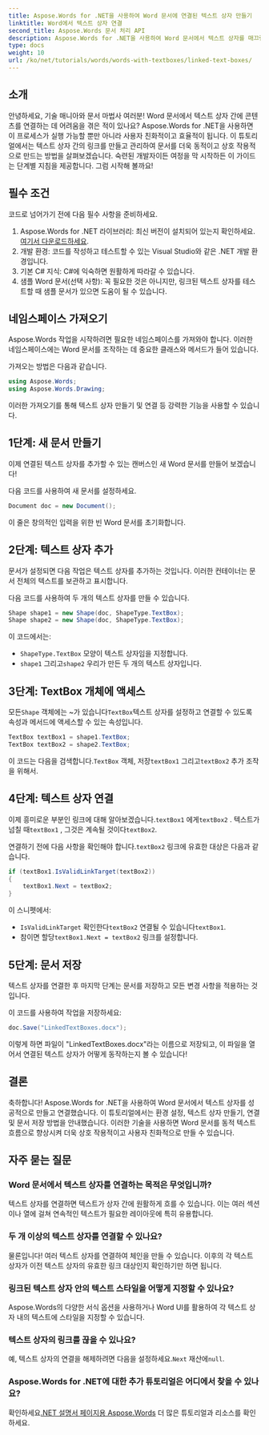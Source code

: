 ```yaml
---
title: Aspose.Words for .NET을 사용하여 Word 문서에 연결된 텍스트 상자 만들기
linktitle: Word에서 텍스트 상자 연결
second_title: Aspose.Words 문서 처리 API
description: Aspose.Words for .NET을 사용하여 Word 문서에서 텍스트 상자를 매끄럽게 만들고 연결하는 방법을 알아보세요. 손쉬운 콘텐츠 흐름과 전문적인 결과를 위한 자세한 가이드를 따르세요.
type: docs
weight: 10
url: /ko/net/tutorials/words/words-with-textboxes/linked-text-boxes/
---
```

## 소개

안녕하세요, 기술 매니아와 문서 마법사 여러분! Word 문서에서 텍스트 상자 간에 콘텐츠를 연결하는 데 어려움을 겪은 적이 있나요? Aspose.Words for .NET을 사용하면 이 프로세스가 실행 가능할 뿐만 아니라 사용자 친화적이고 효율적이 됩니다. 이 튜토리얼에서는 텍스트 상자 간의 링크를 만들고 관리하여 문서를 더욱 동적이고 상호 작용적으로 만드는 방법을 살펴보겠습니다. 숙련된 개발자이든 여정을 막 시작하든 이 가이드는 단계별 지침을 제공합니다. 그럼 시작해 볼까요!

## 필수 조건

코드로 넘어가기 전에 다음 필수 사항을 준비하세요.

1.  Aspose.Words for .NET 라이브러리: 최신 버전이 설치되어 있는지 확인하세요.[여기서 다운로드하세요](https://releases.aspose.com/words/net/).
2. 개발 환경: 코드를 작성하고 테스트할 수 있는 Visual Studio와 같은 .NET 개발 환경입니다.
3. 기본 C# 지식: C#에 익숙하면 원활하게 따라갈 수 있습니다.
4. 샘플 Word 문서(선택 사항): 꼭 필요한 것은 아니지만, 링크된 텍스트 상자를 테스트할 때 샘플 문서가 있으면 도움이 될 수 있습니다.

## 네임스페이스 가져오기

Aspose.Words 작업을 시작하려면 필요한 네임스페이스를 가져와야 합니다. 이러한 네임스페이스에는 Word 문서를 조작하는 데 중요한 클래스와 메서드가 들어 있습니다.

가져오는 방법은 다음과 같습니다.

```csharp
using Aspose.Words;
using Aspose.Words.Drawing;
```

이러한 가져오기를 통해 텍스트 상자 만들기 및 연결 등 강력한 기능을 사용할 수 있습니다.

## 1단계: 새 문서 만들기

이제 연결된 텍스트 상자를 추가할 수 있는 캔버스인 새 Word 문서를 만들어 보겠습니다!

다음 코드를 사용하여 새 문서를 설정하세요.

```csharp
Document doc = new Document();
```

이 줄은 창의적인 입력을 위한 빈 Word 문서를 초기화합니다.

## 2단계: 텍스트 상자 추가

문서가 설정되면 다음 작업은 텍스트 상자를 추가하는 것입니다. 이러한 컨테이너는 문서 전체의 텍스트를 보관하고 표시합니다.

다음 코드를 사용하여 두 개의 텍스트 상자를 만들 수 있습니다.

```csharp
Shape shape1 = new Shape(doc, ShapeType.TextBox);
Shape shape2 = new Shape(doc, ShapeType.TextBox);
```

이 코드에서는:
- `ShapeType.TextBox` 모양이 텍스트 상자임을 지정합니다.
- `shape1` 그리고`shape2` 우리가 만든 두 개의 텍스트 상자입니다.

## 3단계: TextBox 개체에 액세스

 모든`Shape` 객체에는 ~가 있습니다`TextBox`텍스트 상자를 설정하고 연결할 수 있도록 속성과 메서드에 액세스할 수 있는 속성입니다.

```csharp
TextBox textBox1 = shape1.TextBox;
TextBox textBox2 = shape2.TextBox;
```

 이 코드는 다음을 검색합니다.`TextBox` 객체, 저장`textBox1` 그리고`textBox2` 추가 조작을 위해서.

## 4단계: 텍스트 상자 연결

 이제 흥미로운 부분인 링크에 대해 알아보겠습니다.`textBox1` 에게`textBox2` . 텍스트가 넘칠 때`textBox1` , 그것은 계속될 것이다`textBox2`.

 연결하기 전에 다음 사항을 확인해야 합니다.`textBox2` 링크에 유효한 대상은 다음과 같습니다.

```csharp
if (textBox1.IsValidLinkTarget(textBox2))
{
    textBox1.Next = textBox2;
}
```

이 스니펫에서:
- `IsValidLinkTarget` 확인한다`textBox2` 연결될 수 있습니다`textBox1`.
-  참이면 할당`textBox1.Next = textBox2` 링크를 설정합니다.

## 5단계: 문서 저장

텍스트 상자를 연결한 후 마지막 단계는 문서를 저장하고 모든 변경 사항을 적용하는 것입니다.

이 코드를 사용하여 작업을 저장하세요:

```csharp
doc.Save("LinkedTextBoxes.docx");
```

이렇게 하면 파일이 "LinkedTextBoxes.docx"라는 이름으로 저장되고, 이 파일을 열어서 연결된 텍스트 상자가 어떻게 동작하는지 볼 수 있습니다!

## 결론

축하합니다! Aspose.Words for .NET을 사용하여 Word 문서에서 텍스트 상자를 성공적으로 만들고 연결했습니다. 이 튜토리얼에서는 환경 설정, 텍스트 상자 만들기, 연결 및 문서 저장 방법을 안내했습니다. 이러한 기술을 사용하면 Word 문서를 동적 텍스트 흐름으로 향상시켜 더욱 상호 작용적이고 사용자 친화적으로 만들 수 있습니다.

## 자주 묻는 질문

### Word 문서에서 텍스트 상자를 연결하는 목적은 무엇입니까?  
텍스트 상자를 연결하면 텍스트가 상자 간에 원활하게 흐를 수 있습니다. 이는 여러 섹션이나 열에 걸쳐 연속적인 텍스트가 필요한 레이아웃에 특히 유용합니다.

### 두 개 이상의 텍스트 상자를 연결할 수 있나요?  
물론입니다! 여러 텍스트 상자를 연결하여 체인을 만들 수 있습니다. 이후의 각 텍스트 상자가 이전 텍스트 상자의 유효한 링크 대상인지 확인하기만 하면 됩니다.

### 링크된 텍스트 상자 안의 텍스트 스타일을 어떻게 지정할 수 있나요?  
Aspose.Words의 다양한 서식 옵션을 사용하거나 Word UI를 활용하여 각 텍스트 상자 내의 텍스트에 스타일을 지정할 수 있습니다.

### 텍스트 상자의 링크를 끊을 수 있나요?  
 예, 텍스트 상자의 연결을 해제하려면 다음을 설정하세요.`Next` 재산에`null`.

### Aspose.Words for .NET에 대한 추가 튜토리얼은 어디에서 찾을 수 있나요?  
 확인하세요[.NET 설명서 페이지용 Aspose.Words](https://reference.aspose.com/words/net/) 더 많은 튜토리얼과 리소스를 확인하세요.